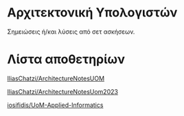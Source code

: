 # Αρχιτεκτονική Υπολογιστών
Σημειώσεις ή/και λύσεις από σετ ασκήσεων.

# Λίστα αποθετηρίων

[IliasChatzi/ArchitectureNotesUOM](https://github.com/IliasChatzi/ArchitectureNotesUOM)

[IliasChatzi/ArchitectureNotesUom2023](https://github.com/IliasChatzi/ArchitectureNotesUom2023)

[iosifidis/UoM-Applied-Informatics](https://github.com/iosifidis/UoM-Applied-Informatics/tree/main/s2/computer_architecture)